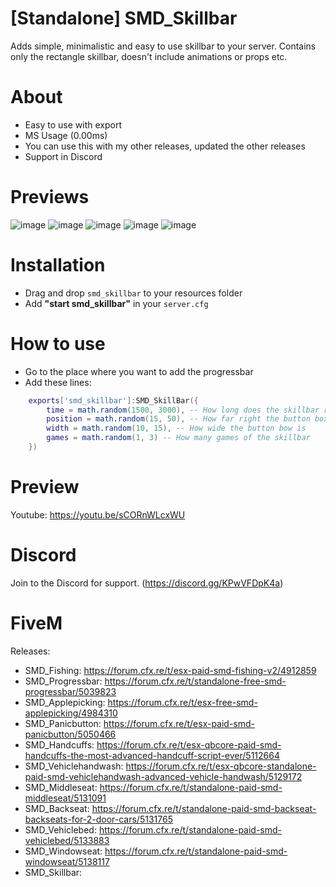 # [Standalone] SMD_Skillbar
Adds simple, minimalistic and easy to use skillbar to your server. Contains only the rectangle skillbar, doesn't include animations or props etc.

# About
- Easy to use with export
- MS Usage (0.00ms)
- You can use this with my other releases, updated the other releases
- Support in Discord

# Previews
![image](https://i.imgur.com/h00M6Yu.png[/img])
![image](https://i.imgur.com/hhexzPR.png[/img])
![image](https://i.imgur.com/tftOIZQ.jpg[/img])
![image](https://i.imgur.com/8MdYKmz.jpg[/img])
![image](https://i.imgur.com/ELVqALV.png[/img])

# Installation
- Drag and drop `smd_skillbar` to your resources folder
- Add **"start smd_skillbar"** in your `server.cfg`

# How to use
- Go to the place where you want to add the progressbar
- Add these lines:
```lua
    exports['smd_skillbar']:SMD_SkillBar({
        time = math.random(1500, 3000), -- How long does the skillbar run
        position = math.random(15, 50), -- How far right the button box is
        width = math.random(10, 15), -- How wide the button bow is
        games = math.random(1, 3) -- How many games of the skillbar
    })
```

# Preview
Youtube: https://youtu.be/sCORnWLcxWU 

# Discord
Join to the Discord for support. (https://discord.gg/KPwVFDpK4a)

# FiveM
Releases:
- SMD_Fishing: https://forum.cfx.re/t/esx-paid-smd-fishing-v2/4912859
- SMD_Progressbar: https://forum.cfx.re/t/standalone-free-smd-progressbar/5039823
- SMD_Applepicking: https://forum.cfx.re/t/esx-free-smd-applepicking/4984310
- SMD_Panicbutton: https://forum.cfx.re/t/esx-paid-smd-panicbutton/5050466
- SMD_Handcuffs: https://forum.cfx.re/t/esx-qbcore-paid-smd-handcuffs-the-most-advanced-handcuff-script-ever/5112664
- SMD_Vehiclehandwash: https://forum.cfx.re/t/esx-qbcore-standalone-paid-smd-vehiclehandwash-advanced-vehicle-handwash/5129172
- SMD_Middleseat: https://forum.cfx.re/t/standalone-paid-smd-middleseat/5131091 
- SMD_Backseat: https://forum.cfx.re/t/standalone-paid-smd-backseat-backseats-for-2-door-cars/5131765
- SMD_Vehiclebed: https://forum.cfx.re/t/standalone-paid-smd-vehiclebed/5133883 
- SMD_Windowseat: https://forum.cfx.re/t/standalone-paid-smd-windowseat/5138117 
- SMD_Skillbar: 